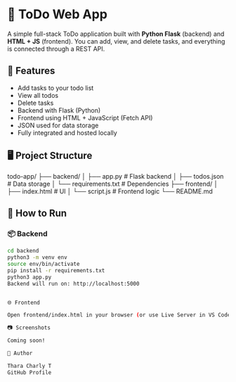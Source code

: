 # 📝 ToDo Web App

A simple full-stack ToDo application built with **Python Flask** (backend) and **HTML + JS** (frontend). You can add, view, and delete tasks, and everything is connected through a REST API.

## 🚀 Features

- Add tasks to your todo list
- View all todos
- Delete tasks
- Backend with Flask (Python)
- Frontend using HTML + JavaScript (Fetch API)
- JSON used for data storage
- Fully integrated and hosted locally

## 🖥️ Project Structure

todo-app/
├── backend/
│   ├── app.py           # Flask backend
│   ├── todos.json       # Data storage
│   └── requirements.txt # Dependencies
├── frontend/
│   ├── index.html       # UI
│   └── script.js        # Frontend logic
└── README.md


## 🧪 How to Run

### 📦 Backend
```bash
cd backend
python3 -m venv env
source env/bin/activate
pip install -r requirements.txt
python3 app.py
Backend will run on: http://localhost:5000


🌐 Frontend

Open frontend/index.html in your browser (or use Live Server in VS Code)

📷 Screenshots

Coming soon!

🌟 Author

Thara Charly T
GitHub Profile
